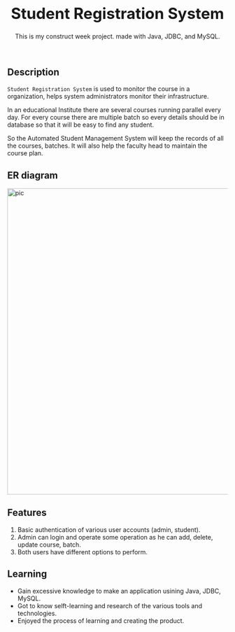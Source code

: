 <h1 align="center" style="font-size:35px">
  <b>Student Registration System</b>
</h1>
<p align="center">
  This is my construct week project. made with Java, JDBC, and MySQL.
  
</p>

<br/>

## Description

`Student Registration System` is used to monitor the course in a organization, helps system administrators monitor their infrastructure.

In an educational Institute there are several courses running parallel every day. For every course there are multiple batch so every details should be in database so that it will be easy to find any student.

So the Automated Student Management System will keep the records of all the courses, batches. It will also help the faculty head to maintain the course plan.


## ER diagram
<img width="839" height="700" alt="pic" src="https://user-images.githubusercontent.com/90348363/213155959-e7a5ff39-5ce2-4777-8026-13babfa7daf7.png">


## Features

1. Basic authentication of various user accounts (admin, student).
2. Admin can login and operate some operation as he can add, delete, update course, batch.
3. Both users have different options to perform.


## Learning

- Gain excessive knowledge to make an application usining Java, JDBC, MySQL.
- Got to know selft-learning and research of the various tools and technologies.
- Enjoyed the process of learning and creating the product.

